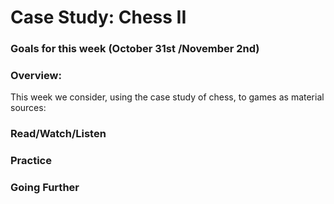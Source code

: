 # Case Study: Chess II

### Goals for this week (October 31st /November 2nd)



### Overview:

This week we consider, using the case study of chess, to games as material sources:

### Read/Watch/Listen



### Practice



### Going Further

